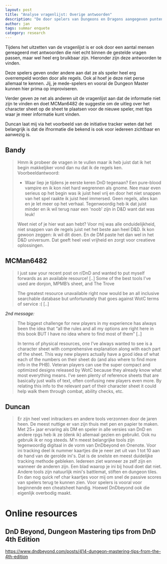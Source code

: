 ```yaml
---
layout: post
title: "Analyse vragenlijst: Overige antwoorden"
description: "De door spelers van Dungeons en Dragons aangegeven punten buiten de reguliere vragen."
author: jan
tags: summar enquete
category: research
---
```


Tijdens het uitzetten van de vragenlijst is er ook door een aantal mensen gereageerd met antwoorden die niet echt binnen de gestelde vragen passen, maar wel heel erg bruikbaar zijn. Hieronder zijn deze antwoorden te vinden. 

Deze spelers geven onder andere aan dat ze als speler heel erg overrempeld worden door alle regels. Ook al hoef je deze niet perse allemaal te kennen. Jij, je mede-spelers en vooral de Dungeon Master kunnen hier prima op improviseren. 

Verder geven ze net als anderen uit de vragenlijst aan dat de informatie niet zijn te vinden en doet MCMan6482 de suggestie om de uitleg over het character sheet op de sheet te plaatsen voor de nieuwe speler, met tips waar je meer informatie kunt vinden. 

Duncan laat mij via het voorbeeld van de initiative tracker weten dat het belangrijk is dat de ifnormatie die bekend is ook voor iedereen zichtbaar en aanwezig is.

## Bandy
> Hmm ik probeer de vragen in te vullen maar ik heb juist dat ik het begin makkeljiker vond dan nu dat ik de regels ken. Voorbeeldantwoord:
> 
> - Waar liep je tijdens je eerste keren DnD tegenaan?
> Een pure-blood vampire en ik kon niet hard wegrennen als gnome. Nee maar even serieus op het begin was ik juist heel vrij en door het niet snappen van het spel raakte ik juist heel immersed. Geen regels, alles kan en je let meer op het verhaal. Tegenwoordig heb ik dat juist minder en ik wil terug naar een 'noob' zijn in D&D want dat was leuk!
> 
> Weet niet of je hier wat aan hebt? Voor mij was alle onduidelijkheid, niet snappen van de regels juist net het beste aan heel D&D. Ik kon gewoon zeggen: ik wil dit doen. En de DM paste het dan wel in het D&D universum. Dat geeft heel veel vrijheid en zorgt voor creatieve oplossingen.

## MCMan6482

> I just saw your recent post on r/DnD and wanted to put myself forwards as an available resource! [..] Some of the best tools I’ve used are donjon, MPMB’s sheet, and The Trove
> 
> The greatest resource unavailable right now would be an all inclusive searchable database but unfortunately that goes against WotC terms of service :( [..]

*2nd message:*
> The biggest challenge for new players in my experience has always been the idea that “all the rules and all my options are right here in this book BUT I have no idea where to find most of them” [..]
> 
> In terms of physical resources, one I’ve always wanted to see is a character sheet with comprehensive explanation along with each part of the sheet. This way new players actually have a good idea of what each of the numbers on their sheet do (and also where to find more info in the PHB). Veteran players can use the super compact and optimized designs released by WotC because they already know what most everything means. I’ve seen plenty of reference sheets that are basically just walls of text, often confusing new players even more. By relating this info to the relevant part of their character sheet it could help walk them through combat, ability checks, etc.


## Duncan 

> Er zijn heel veel initrackers en andere tools verzonnen door de jaren heen. De meest nuttige er van zijn thuis met pen en papier te maken. Met 25+ jaar ervaring als DM en speler in alle versies van DnD en andere rpgs heb ik ze (denk ik) allemaal gezien en gebruikt. Ook nu gebruik ik er nog steeds. M'n meest belangrijke tools zijn tegenwoordig digitaal in de vorm van DnDbeyond en Onenote. 
Voor ini tracking deel ik nummer kaartjes die je neer zet uit van 1 tot 10 aan de hand van de gerolde ini's. Dat is de snelste en meest duidelijke tracking methode gebleken. Iedereen ziet wanneer ze zelf zijn en wanneer de anderen zijn. Een blad waarop je ini bij houd doet dat niet. Andere tools zijn natuurlijk mini's battlemat, stiften en dungeon tiles. En dan nog quick ref char kaartjes voor mij om snel de passive scores van spelers terug te kunnen zien. Voor spelers is vooral voor beginnende een cheatsheet handig. Hoewel DnDbeyond ook die eigenlijk overbodig maakt.

# Online resources

## DnD Beyond, Dungeon Mastering tips from DnD 4th Edition
https://www.dndbeyond.com/posts/414-dungeon-mastering-tips-from-the-4th-edition
